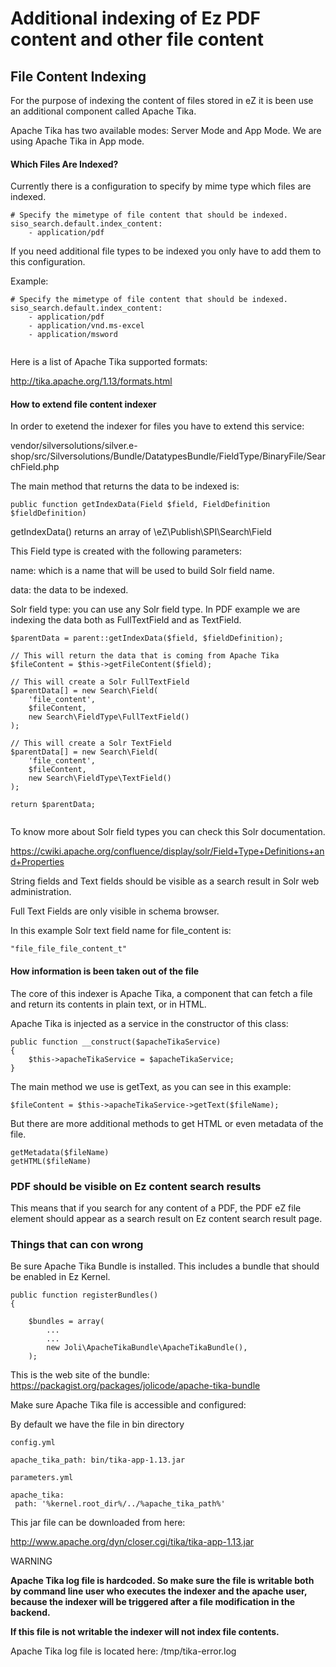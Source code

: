 #  Additional indexing of Ez PDF content and other file content 

## File Content Indexing

For the purpose of indexing the content of files stored in eZ it is been use an additional component called Apache Tika.

Apache Tika has two available modes: Server Mode and App Mode. We are using Apache Tika in App mode.

#### Which Files Are Indexed?

Currently there is a configuration to specify by mime type which files are indexed.

``` 
# Specify the mimetype of file content that should be indexed.
siso_search.default.index_content:
    - application/pdf
```

If you need additional file types to be indexed you only have to add them to this configuration.

Example:

``` 
# Specify the mimetype of file content that should be indexed.
siso_search.default.index_content:
    - application/pdf
    - application/vnd.ms-excel
    - application/msword
 
```

Here is a list of Apache Tika supported formats:

<http://tika.apache.org/1.13/formats.html>

#### How to extend file content indexer

In order to exetend the indexer for files you have to extend this service:

vendor/silversolutions/silver.e-shop/src/Silversolutions/Bundle/DatatypesBundle/FieldType/BinaryFile/SearchField.php

The main method that returns the data to be indexed is:

``` 
public function getIndexData(Field $field, FieldDefinition $fieldDefinition)
```

getIndexData() returns an array of \\eZ\\Publish\\SPI\\Search\\Field

This Field type is created with the following parameters:

name: which is a name that will be used to build Solr field name.

data: the data to be indexed.

Solr field type: you can use any Solr field type. In PDF example we are indexing the data both as FullTextField and as TextField.

``` 
$parentData = parent::getIndexData($field, $fieldDefinition);

// This will return the data that is coming from Apache Tika
$fileContent = $this->getFileContent($field);
 
// This will create a Solr FullTextField
$parentData[] = new Search\Field(
    'file_content',
    $fileContent,
    new Search\FieldType\FullTextField()
);
 
// This will create a Solr TextField
$parentData[] = new Search\Field(
    'file_content',
    $fileContent,
    new Search\FieldType\TextField()
);

return $parentData;
 
```

To know more about Solr field types you can check this Solr documentation.

<https://cwiki.apache.org/confluence/display/solr/Field+Type+Definitions+and+Properties>

String fields and Text fields should be visible as a search result in Solr web administration.

Full Text Fields are only visible in schema browser.

In this example Solr text field name for file\_content is:

``` syntax language-json
"file_file_file_content_t"
```

#### How information is been taken out of the file

The core of this indexer is Apache Tika, a component that can fetch a file and return its contents in plain text, or in HTML.

Apache Tika is injected as a service in the constructor of this class:

``` 
public function __construct($apacheTikaService)
{
    $this->apacheTikaService = $apacheTikaService;
}
```

The main method we use is getText, as you can see in this example:

``` 
$fileContent = $this->apacheTikaService->getText($fileName);
```

But there are more additional methods to get HTML or even metadata of the file.

``` 
getMetadata($fileName)
getHTML($fileName)
```

### PDF should be visible on Ez content search results

This means that if you search for any content of a PDF, the PDF eZ file element should appear as a search result on Ez content search result page.

### Things that can con wrong

Be sure Apache Tika Bundle is installed. This includes a bundle that should be enabled in Ez Kernel.

``` 
public function registerBundles()
{

    $bundles = array(
        ...
        ...
        new Joli\ApacheTikaBundle\ApacheTikaBundle(),
    );
```

This is the web site of the bundle: <https://packagist.org/packages/jolicode/apache-tika-bundle>

Make sure Apache Tika file is accessible and configured:

By default we have the file in bin directory

    config.yml

    apache_tika_path: bin/tika-app-1.13.jar 

    parameters.yml

    apache_tika: 
     path: '%kernel.root_dir%/../%apache_tika_path%'

This jar file can be downloaded from here:

<http://www.apache.org/dyn/closer.cgi/tika/tika-app-1.13.jar>

<span class="status-macro aui-lozenge aui-lozenge-error">WARNING

**Apache Tika log file is hardcoded. So make sure the file is writable both by command line user who executes the indexer and the apache user, because the indexer will be triggered after a file modification in the backend.**

**If this file is not writable the indexer will not index file contents.**

Apache Tika log file is located here: /tmp/tika-error.log
